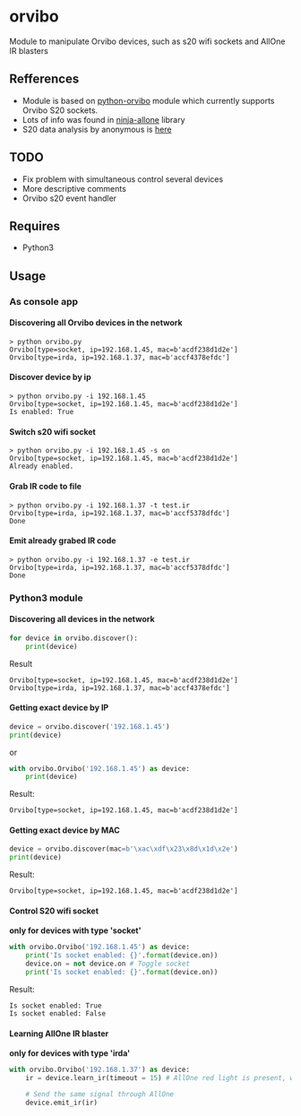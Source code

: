 # orvibo
Module to manipulate Orvibo devices, such as s20 wifi sockets and AllOne IR blasters

## Refferences
* Module is based on [python-orvibo](https://github.com/happyleavesaoc/python-orvibo) module which currently supports Orvibo S20 sockets.
* Lots of info was found in [ninja-allone](https://github.com/Grayda/ninja-allone/blob/master/lib/allone.js) library
* S20 data analysis by anonymous is [here](http://pastebin.com/0w8N7AJD)

## TODO
* Fix problem with simultaneous control several devices
* More descriptive comments
* Orvibo s20 event handler

## Requires
* Python3

## Usage
### As console app
#### Discovering all Orvibo devices in the network
```shell
> python orvibo.py
Orvibo[type=socket, ip=192.168.1.45, mac=b'acdf238d1d2e']
Orvibo[type=irda, ip=192.168.1.37, mac=b'accf4378efdc']
```
#### Discover device by ip
```shell
> python orvibo.py -i 192.168.1.45
Orvibo[type=socket, ip=192.168.1.45, mac=b'acdf238d1d2e']
Is enabled: True
```
#### Switch s20 wifi socket
```shell
> python orvibo.py -i 192.168.1.45 -s on
Orvibo[type=socket, ip=192.168.1.45, mac=b'acdf238d1d2e']
Already enabled.
```
#### Grab IR code to file
```shell
> python orvibo.py -i 192.168.1.37 -t test.ir
Orvibo[type=irda, ip=192.168.1.37, mac=b'accf5378dfdc']
Done
```
#### Emit already grabed IR code
```shell
> python orvibo.py -i 192.168.1.37 -e test.ir
Orvibo[type=irda, ip=192.168.1.37, mac=b'accf5378dfdc']
Done
```


### Python3 module
#### Discovering all devices in the network
```python
for device in orvibo.discover():
    print(device)
```
Result
```
Orvibo[type=socket, ip=192.168.1.45, mac=b'acdf238d1d2e']
Orvibo[type=irda, ip=192.168.1.37, mac=b'accf4378efdc']
```

#### Getting exact device by IP
```python
device = orvibo.discover('192.168.1.45')
print(device)
```
or
```python
with orvibo.Orvibo('192.168.1.45') as device:
    print(device)
```
Result:
```
Orvibo[type=socket, ip=192.168.1.45, mac=b'acdf238d1d2e']
```

#### Getting exact device by MAC
```python
device = orvibo.discover(mac=b'\xac\xdf\x23\x8d\x1d\x2e')
print(device)
```
Result:
```
Orvibo[type=socket, ip=192.168.1.45, mac=b'acdf238d1d2e']
```

#### Control S20 wifi socket
**only for devices with type 'socket'**
```python
with orvibo.Orvibo('192.168.1.45') as device:
    print('Is socket enabled: {}'.format(device.on))
    device.on = not device.on # Toggle socket
    print('Is socket enabled: {}'.format(device.on))
```
Result:
```
Is socket enabled: True
Is socket enabled: False
```

#### Learning AllOne IR blaster
**only for devices with type 'irda'**
```python
with orvibo.Orvibo('192.168.1.37') as device:
    ir = device.learn_ir(timeout = 15) # AllOne red light is present, waiting for ir signal for 15 seconds

    # Send the same signal through AllOne
    device.emit_ir(ir)
```
